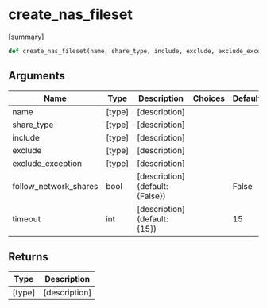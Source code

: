 # create_nas_fileset

[summary]
```py
def create_nas_fileset(name, share_type, include, exclude, exclude_exception, follow_network_shares=False, timeout=15)
```

## Arguments
| Name        | Type | Description                                                                 | Choices | Default |
|-------------|------|-----------------------------------------------------------------------------|---------|---------|
| name  | [type]  | [description] |         |         |
| share_type  | [type]  | [description] |         |         |
| include  | [type]  | [description] |         |         |
| exclude  | [type]  | [description] |         |         |
| exclude_exception  | [type]  | [description] |         |         |
| follow_network_shares  | bool  | [description] (default: {False}) |         |    False     |
| timeout  | int  | [description] (default: {15}) |         |    15     |

## Returns
| Type | Description                                                                                   |
|------|-----------------------------------------------------------------------------------------------|
| [type]  | [description] |
